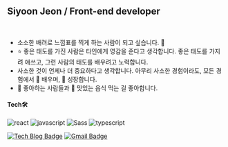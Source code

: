 ## Siyoon Jeon / Front-end developer
<br/>

- 소소한 배려로 느낌표를 찍게 하는 사람이 되고 싶습니다. 🙂
- ⭐️ 좋은 태도를 가진 사람은 타인에게 영감을 준다고 생각합니다. 좋은 태도를 가지려 애쓰고, 그런 사람의 태도를 배우려고 노력합니다.
- 사소한 것이 언제나 더 중요하다고 생각합니다. 아무리 사소한 경험이라도, 모든 경험에서 📖 배우며, 🚀 성장합니다.
- 🍷 좋아하는 사람들과 🍖 맛있는 음식 먹는 걸 좋아합니다.

#### Tech🛠
  <div>

![react](https://img.shields.io/badge/-React-61DAFB?logo=react&logoColor=white&style=flat&style=flat-square) ![javascript](https://img.shields.io/badge/JavaScript-F7DF1E?logo=JavaScript&logoColor=white) ![Sass](https://img.shields.io/badge/-Sass-CC6699?style=flat&logo=Sass&logoColor=white)  ![typescript](https://img.shields.io/badge/-TypeScript-3178C6?style=flat&logo=TypeScript&logoColor=white) 	
<!-- ![nodejs](https://img.shields.io/badge/-Node.js-%23339933?logo=Node.js&logoColor=white) ![mysql](https://img.shields.io/badge/-mysql-%234479A1?logo=mysql&logoColor=white) ![Vue.js](https://img.shields.io/badge/-Vue.js-4FC08D?logo=Vue.js&logoColor=white)-->
  
[![Tech Blog Badge](http://img.shields.io/badge/-Tech%20blog-black?style=flat-square&logo=tistory&link=https://heycue.tstory.com/)](https://heycue.tistory.com/) [![Gmail Badge](https://img.shields.io/badge/Gmail-d14836?style=flat-square&logo=Gmail&logoColor=white&link=mailto:siyoonjeonn@gmail.com)](mailto:siyoonjeonn@gmail.com)
	
  </div>
